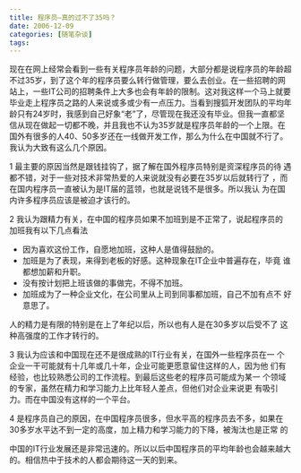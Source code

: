 ```yaml
---
title: 程序员—真的过不了35吗？
date: 2006-12-09
categories: [随笔杂谈]
tags:
---
```


现在在网上经常会看到一些有关程序员年龄的问题，大部分都是说程序员的年龄超不过35岁，到了这个年的程序员要么转行做管理，要么去创业。在一些招聘的网站上，一些IT公司的招聘条件上大多也会有年龄的限制。这对我这样一个马上就要毕业走上程序员之路的人来说或多或少有一点压力。当看到搜狐开发团队的平均年龄只有24岁时，我感到自己好象“老”了，尽管现在我还没有毕业。但我一直都坚信从现在做起一切都不晚，并且我也不认为35岁就是程序员年龄的一个上限。在国外有很多的人40、50多岁还在一线做开发工作，那么为什么在中国就不行了。我认为大致有这么几个原因。<!--more-->
1 最主要的原因当然是跟钱挂钩了，据了解在国外程序员特别是资深程序员的待  遇都不错，对于一些对技术非常热爱的人来说就没有必要在35岁以后就转行了  ，而在国内程序员一直被认为是IT届的蓝领，也就是说钱不是很多。所以我认  为在国内许多程序员应该是被迫才该行的。2 我认为跟精力有关，在中国的程序员如果不加班到是不正常了，说起程序员的  加班我有以下几点看法* 因为喜欢这份工作，自愿地加班，这种人是值得鼓励的。* 加班是为了表现，来得到老板的好感。这种现象在IT企业中普遍存在，毕竟  谁都想加薪和升职。* 没有按计划把上班该做的事做完，不得不加班。* 加班成为了一种企业文化，在公司里从上司到同事都加班，自己不加有点不  好意思了。
人的精力是有限的特别是在上了年纪以后，所以也有人是在30多岁以后受不了  这种高强度的工作才转行的。3 我认为应该和中国现在还不是很成熟的IT行业有关，在国外一些程序员在一  个企业一干可能就有十几年或几十年，企业可能更愿意留住这样的人，因为他  们有经验，也比较熟悉公司的工作流程。到最后这些老的程序员可能成为某一  个领域的专家，虽然在精力和学习能力上比年轻人差点，但他们对企业来说更  有吸引力。而在中国没有这样的一个平台。4 是程序员自己的原因，在中国程序员很多，但水平高的程序员去不多，如果在  30多岁水平达不到一定的高度，加上精力和学习能力的下降，被淘汰也是正常  的中国的IT行业发展还是非常迅速的。所以以后中国程序员的平均年龄也会越来越大的。相信热中于技术的人都会期待这一天的到来。


